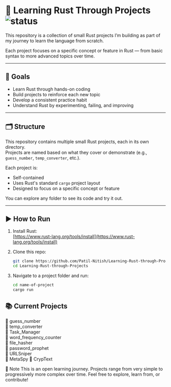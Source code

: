 # 🦀 Learning Rust Through Projects ![status](https://img.shields.io/badge/status-Learning_Rust-ffaa00?style=flat-square)

This repository is a collection of small Rust projects I’m building as part of my journey to learn the language from scratch.

Each project focuses on a specific concept or feature in Rust — from basic syntax to more advanced topics over time.

---

## 🎯 Goals

- Learn Rust through hands-on coding  
- Build projects to reinforce each new topic  
- Develop a consistent practice habit  
- Understand Rust by experimenting, failing, and improving  

---

## 🗂️ Structure

This repository contains multiple small Rust projects, each in its own directory.  
Projects are named based on what they cover or demonstrate (e.g., `guess_number`, `temp_converter`, etc.).

Each project is:

- Self-contained  
- Uses Rust's standard `cargo` project layout  
- Designed to focus on a specific concept or feature

You can explore any folder to see its code and try it out.

---

## ▶️ How to Run

1. Install Rust:  
   [https://www.rust-lang.org/tools/install](https://www.rust-lang.org/tools/install)

2. Clone this repo:

   ```bash
   git clone https://github.com/Patil-Nitish/Learning-Rust-through-Projects.git
   cd Learning-Rust-through-Projects
3. Navigate to a project folder and run:
   ```bash
   cd name-of-project
   cargo run


## 📚 Current Projects

<!-- project-list-start -->
🔹 guess_number  
🔹 temp_converter  
🔹 Task_Manager  
🔹 word_frequency_counter  
🔹 file_hasher  
🔹 password_prophet  
🔹 URLSniper  
🔹 MetaSpy
🔹 CrypText
<!-- project-list-end -->


📌 Note
This is an open learning journey. Projects range from very simple to progressively more complex over time.
Feel free to explore, learn from, or contribute!


